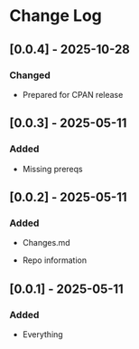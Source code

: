 # Change Log

## [0.0.4] - 2025-10-28

### Changed

- Prepared for CPAN release

## [0.0.3] - 2025-05-11

### Added

- Missing prereqs

## [0.0.2] - 2025-05-11

### Added

- Changes.md

- Repo information

## [0.0.1] - 2025-05-11

### Added

- Everything

